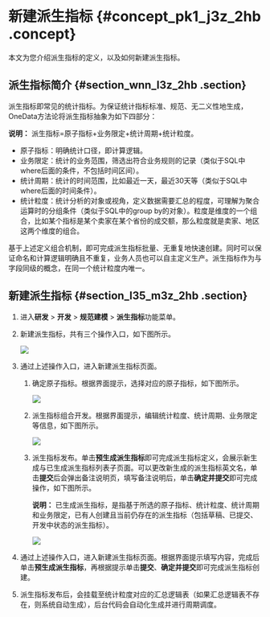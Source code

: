 # 新建派生指标 {#concept_pk1_j3z_2hb .concept}

本文为您介绍派生指标的定义，以及如何新建派生指标。

## 派生指标简介 {#section_wnn_l3z_2hb .section}

派生指标即常见的统计指标。为保证统计指标标准、规范、无二义性地生成，OneData方法论将派生指标抽象为如下四部分：

**说明：** 派生指标=原子指标+业务限定+统计周期+统计粒度。

-   原子指标：明确统计口径，即计算逻辑。
-   业务限定：统计的业务范围，筛选出符合业务规则的记录（类似于SQL中where后面的条件，不包括时间区间）。
-   统计周期：统计的时间范围，比如最近一天，最近30天等（类似于SQL中where后面的时间条件）。
-   统计粒度：统计分析的对象或视角，定义数据需要汇总的程度，可理解为聚合运算时的分组条件（类似于SQL中的group by的对象）。粒度是维度的一个组合，比如某个指标是某个卖家在某个省份的成交额，那么粒度就是卖家、地区这两个维度的组合。

基于上述定义组合机制，即可完成派生指标批量、无重复地快速创建。同时可以保证命名和计算逻辑明确且不重复，业务人员也可以自主定义生产。派生指标作为与字段同级的概念，在同一个统计粒度内唯一。

## 新建派生指标 {#section_l35_m3z_2hb .section}

1.  进入**研发** \> **开发** \> **规范建模** \> **派生指标**功能菜单。
2.  新建派生指标，共有三个操作入口，如下图所示。

    ![](http://static-aliyun-doc.oss-cn-hangzhou.aliyuncs.com/assets/img/149071/155599106441743_zh-CN.png)

3.  通过上述操作入口，进入新建派生指标页面。
    1.  确定原子指标。根据界面提示，选择对应的原子指标，如下图所示。

        ![](http://static-aliyun-doc.oss-cn-hangzhou.aliyuncs.com/assets/img/149071/155599106441478_zh-CN.png)

    2.  派生指标组合开发。根据界面提示，编辑统计粒度、统计周期、业务限定等信息，如下图所示。

        ![](http://static-aliyun-doc.oss-cn-hangzhou.aliyuncs.com/assets/img/149071/155599106441479_zh-CN.png)

    3.  派生指标发布。单击**预生成派生指标**即可完成派生指标定义，会展示新生成与已生成派生指标列表子页面。可以更改新生成的派生指标英文名，单击**提交**后会弹出备注说明页，填写备注说明后，单击**确定并提交**即可完成操作，如下图所示。

        **说明：** 已生成派生指标，是指基于所选的原子指标、统计粒度、统计周期和业务限定，已有人创建且当前仍存在的派生指标（包括草稿、已提交、开发中状态的派生指标）。

        ![](http://static-aliyun-doc.oss-cn-hangzhou.aliyuncs.com/assets/img/149071/155599106541481_zh-CN.png)

4.  通过上述操作入口，进入新建派生指标页面。根据界面提示填写内容，完成后单击**预生成派生指标**，再根据提示单击**提交**、**确定并提交**即可完成派生指标创建。
5.  派生指标发布后，会挂载至统计粒度对应的汇总逻辑表（如果汇总逻辑表不存在，则系统自动生成），后台代码会自动化生成并进行周期调度。


